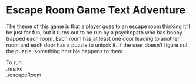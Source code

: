 # Escape Room Game Text Adventure

The theme of this game is that a player goes to an escape room thinking it’ll be just for fun, but it turns out to be run by a psychopath who has booby trapped each room. Each room has at least one door leading to another room and each door has a puzzle to unlock it. If the user doesn’t figure out the puzzle, something horrible happens to them.

To run:<br />
./make<br />
./escapeRoom
